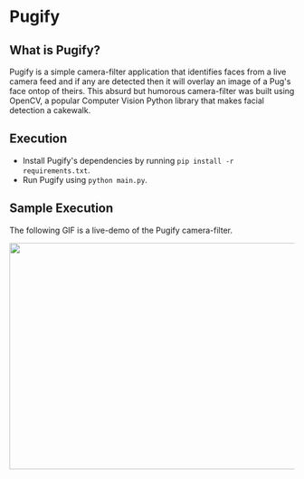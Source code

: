 # Pugify
## What is Pugify?
Pugify is a simple camera-filter application that identifies faces from a live camera feed and if any are detected then it will overlay an image of a Pug's face ontop of theirs. This absurd but humorous camera-filter was built using OpenCV, a popular Computer Vision Python library that makes facial detection a cakewalk.

## Execution
- Install Pugify's dependencies by running `pip install -r requirements.txt`.
- Run Pugify using `python main.py`.

## Sample Execution
The following GIF is a live-demo of the Pugify camera-filter.

<img src="./resources/output/sample.gif" width="550" height="400">